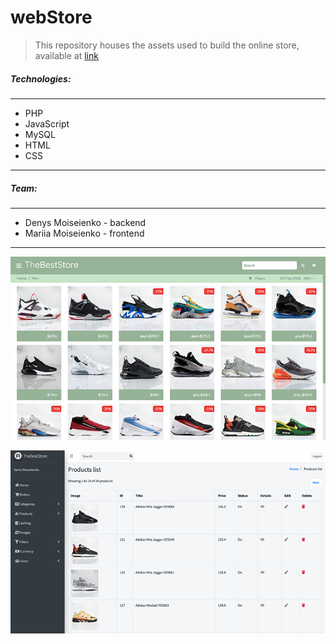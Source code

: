 # webStore

> This repository houses the assets used to build the online store, available at [link](http://thebeststore.mariia.top)

##### Technologies:

---
- PHP
- JavaScript
- MySQL
- HTML
- CSS
---

##### Team:

---
- Denys Moiseienko - backend
- Mariia Moiseienko - frontend
---
![webStore](https://github.com/DenysMoiseienko/webStore/blob/master/public/images/for_readme1.png)

![webStore](https://github.com/DenysMoiseienko/webStore/blob/master/public/images/for_readme2.png)
